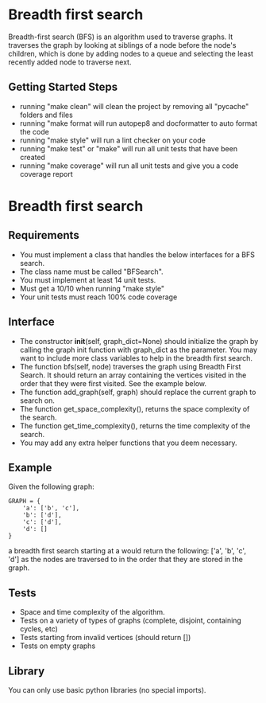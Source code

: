 # Breadth first search

Breadth-first search (BFS) is an algorithm used to traverse graphs. It traverses the graph by looking at siblings of a node before the node's children, which is done by adding nodes to a queue and selecting the least recently added node to traverse next.

## Getting Started Steps

- running "make clean" will clean the project by removing all "pycache" folders and files
- running "make format will run autopep8 and docformatter to auto format the code
- running "make style" will run a lint checker on your code
- running "make test" or "make" will run all unit tests that have been created
- running "make coverage" will run all unit tests and give you a code coverage report

# Breadth first search

## Requirements

- You must implement a class that handles the below interfaces for a BFS search.
- The class name must be called "BFSearch".
- You must implement at least 14 unit tests.
- Must get a 10/10 when running "make style"
- Your unit tests must reach 100% code coverage

## Interface

- The constructor __init__(self, graph_dict=None) should initialize the graph by calling the graph init function with graph_dict as the parameter. You may want to include more class variables to help in the breadth first search.
- The function bfs(self, node) traverses the graph using Breadth First Search. It should return an array containing the vertices visited in the order that they were first visited. See the example below.
- The function add_graph(self, graph) should replace the current graph to search on.
- The function get_space_complexity(), returns the space complexity of the search.
- The function get_time_complexity(), returns the time complexity of the search.
- You may add any extra helper functions that you deem necessary.

## Example
Given the following graph:
```
GRAPH = {
    'a': ['b', 'c'],
    'b': ['d'],
    'c': ['d'],
    'd': []
}
```
a breadth first search starting at a would return the following: ['a', 'b', 'c', 'd'] as the nodes are traversed to in the order that they are stored in the graph.

## Tests

- Space and time complexity of the algorithm.
- Tests on a variety of types of graphs (complete, disjoint, containing cycles, etc)
- Tests starting from invalid vertices (should return [])
- Tests on empty graphs

## Library

You can only use basic python libraries (no special imports).
